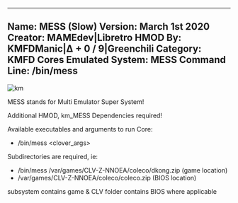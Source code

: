 -----------------------
Name: MESS (Slow)
Version: March 1st 2020
Creator: MAMEdev|Libretro
HMOD By: KMFDManic|∆ + 0 / 9|Greenchili
Category: KMFD Cores
Emulated System: MESS
Command Line: /bin/mess
-----------------------
![km](https://i.imgur.com/XvzoDOH.png)

MESS stands for Multi Emulator Super System!

Additional HMOD, km_MESS Dependencies required!

Available executables and arguments to run Core:
- /bin/mess <rom> <clover_args>

Subdirectories are required, ie: 

- /bin/mess /var/games/CLV-Z-NNOEA/coleco/dkong.zip (game location)
- /var/games/CLV-Z-NNOEA/coleco/coleco.zip (BIOS location)

subsystem contains game & CLV folder contains BIOS where applicable
